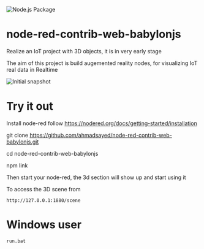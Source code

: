 ![Node.js Package](https://github.com/ahmadsayed/node-red-contrib-web-babylonjs/workflows/Node.js%20Package/badge.svg)

# node-red-contrib-web-babylonjs

Realize an IoT project with 3D objects, it is in very early stage

The aim of this project is build augemented reality nodes, for visualizing IoT real data in Realtime

![Initial snapshot](https://raw.githubusercontent.com/ahmadsayed/node-red-contrib-web-babylonjs/master/snapshots/node-red-3d.png)


# Try it out

Install node-red follow https://nodered.org/docs/getting-started/installation

git clone https://github.com/ahmadsayed/node-red-contrib-web-babylonjs.git

cd node-red-contrib-web-babylonjs

npm link

Then start your node-red, the 3d section will show up and start using it

To access the 3D scene from 

```
http://127.0.0.1:1880/scene
```
# Windows user

``` 
run.bat
```
